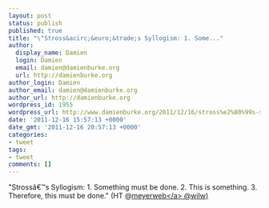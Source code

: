 ```yaml
---
layout: post
status: publish
published: true
title: "\"Stross&acirc;&euro;&trade;s Syllogism: 1. Some..."
author:
  display_name: Damien
  login: Damien
  email: damien@damienburke.org
  url: http://damienburke.org
author_login: Damien
author_email: damien@damienburke.org
author_url: http://damienburke.org
wordpress_id: 1955
wordpress_url: http://www.damienburke.org/2011/12/16/stross%e2%80%99s-syllogism-1-some/
date: '2011-12-16 15:57:13 +0000'
date_gmt: '2011-12-16 20:57:13 +0000'
categories:
- tweet
tags:
- tweet
comments: []
---
```

<p>"Stross&acirc;&euro;&trade;s Syllogism: 1. Something must be done. 2. This is something. 3. Therefore, this must be done." (HT @<a href="http:&#47;&#47;twitter.com&#47;meyerweb" class="aktt_username">meyerweb<&#47;a> @wilw)</p>
